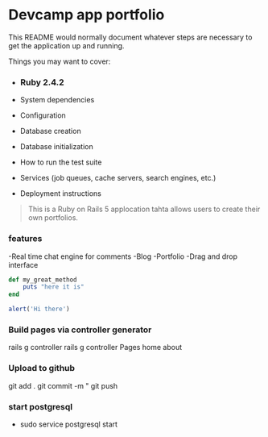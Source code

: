 # Devcamp app portfolio

This README would normally document whatever steps are necessary to get the
application up and running.

Things you may want to cover:

* ### Ruby 2.4.2

* System dependencies

* Configuration

* Database creation

* Database initialization

* How to run the test suite

* Services (job queues, cache servers, search engines, etc.)

* Deployment instructions

>This is a Ruby on Rails 5 applocation tahta allows users to create their own portfolios.

### features

-Real time chat engine for comments
-Blog
-Portfolio
-Drag and drop interface

```ruby
def my_great_method
	puts "here it is"
end
```
```javascript
alert('Hi there')
```
### Build pages via controller generator

rails g controller <controller name> <controller arguments or pages>
rails g controller Pages home about 

### Upload to github

git add .
git commit -m "<message>
git push 

### start postgresql

- sudo service postgresql start
